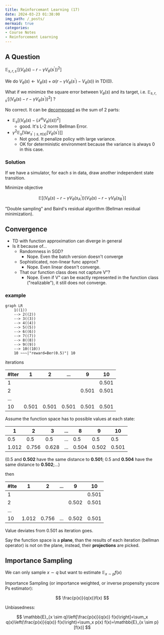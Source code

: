 ```yaml
---
title: Reinforcemant Learning (17)
date: 2024-03-23 01:38:00
img_path: /_posts/
mermaid: true
categories:
- Course Notes
- Reinforcement Learning
---
```


## A Question

$\mathbb{E}_{s,r,s^{\prime}}\left[\left(V_\theta(s)-r-\gamma V_\theta\left(s^{\prime}\right)\right)^2\right]$

We do $V_\theta(s)\leftarrow V_\theta(s) + \alpha(r-\gamma V_\theta\left(s^{\prime}\right) - V_\theta(s))$ in TD(0).

What if we minimize the square error between $V_\theta(s)$ and its target, i.e. $\mathbb{E}_{s,r,s^{\prime}}\left[\left(V_\theta(s)-r-\gamma V_\theta\left(s^{\prime}\right)\right)^2\right]$ ?

No correct. It can be [decomposed](./reinforcement-learning-homework-0/#proof) as the sum of 2 parts:

- $\mathbb{E}_s\left[\left(V_\theta(s)-\left(\mathcal{T}^\pi V_\theta\right)(s)\right)^2\right]$
  - good. It's L-2 norm Bellman Error.
- $\gamma^2 \mathbb{E}_s\left[\operatorname{Var}_{s^{\prime} \mid s, \pi(s)} \left[ V_\theta\left(s^{\prime}\right)\right]\right]$
  - Not good. It penalize policy with large variance.
  - OK for deterministic environment because the variance is always $0$ in this case.

### Solution

If we have a simulator, for each $s$ in data, draw another independent state transition.

Minimize objective

$$
\mathbb{E}\left[\left(V_\theta(s)-r-\gamma V_\theta\left(s_A^{\prime}\right)\right)\left(V_\theta(s)-r-\gamma V_\theta\left(s_B^{\prime}\right)\right]\right.
$$

<!-- i.e. uses 2 distinct variables $s_B'$ , $s_C'$ . -->

"Double sampling" and Baird's residual algorithm (Bellman residual minimization).

## Convergence

- TD with function approximation can diverge in general
- Is it because of...
  - Randomness in SGD?
    - Nope. Even the batch version doesn't converge
  - Sophisticated, non-linear func approx?
    - Nope. Even linear doesn't converge.
  - That our function class does not capture V"?
    - Nope. Even if V" can be exactly represented in the function class ("realizable"), it still does not converge.

### example

```mermaid
graph LR
    1((1)) 
    --> 2((2))
    --> 3((3))
    --> 4((4)) 
    --> 5((5))
    --> 6((6))
    --> 7((7))
    --> 8((8))
    --> 9((9))
    --> 10((10))
    10 ~~~|"reward=Ber(0.5)"| 10
```

iterations

\#Iter | 1     | 2     | ...    | 9     | 10
-------|-------|-------|--------|-------|-------
1      |       |       |        |       | 0.501
2      |       |       |        | 0.501 | 0.501
...    |       |       |        |       |
10     | 0.501 | 0.501 |  0.501 | 0.501 | 0.501

Assume the function space has to possible values at each state:

1     |2     |3      | ... | 8     | 9     | 10
------|------|-------|-----|-------|-------|------
0.5   |0.5   | 0.5   | ... | 0.5   | 0.5   | 0.5
1.012 |0.756 |0.628  | ... | 0.504 | 0.502 | 0.501

(0.5 and **0.502** have the same distance to **0.501**;
0.5 and **0.504** have the same distance to **0.502**;...)

then

\#Ite  | 1     | 2     | ...    | 9     | 10
-------|-------|-------|--------|-------|-------
1      |       |       |        |       | 0.501
2      |       |       |        | 0.502 | 0.501
...    |       |       |        |       |
10     | 1.012 | 0.756 | ...    | 0.502 | 0.501

Value deviates from 0.501 as iteration goes.

Say the function space is a **plane**, than the results of each iteration (bellman operator) is not on the plane, instead, their **projections** are picked.

## Importance Sampling

We can only sample $x \sim q$ but want to estimate $\mathbb{E}_{x\sim p} f(x)$

Importance Sampling (or importance weighted, or inverse propensity yscore Ps
estimator):

$$
\frac{p(x)}{q(x)}f(x)
$$

Unbiasedness:

$$
\mathbb{E}_{x \sim q}\left[\frac{p(x)}{q(x)} f(x)\right]=\sum_x q(x)\left(\frac{p(x)}{q(x)} f(x)\right)=\sum_x p(x) f(x)=\mathbb{E}_{x \sim p}[f(x)]
$$

<!-- ### Application in contextual bandit (CB)

- CB: episodic MDP with $H=1$ . Actions have no long-term effects. Just optimize the immediate reward.
  - $x \sim d_0$ : context distribution (corresponds to initial state distribution of the MDP)
  - agent takes an action $a$ based on $x$ 
  - agent observes reward $r \sim R(x, a)$ 

- The data point is a tuple $(x, a, r)$ 
- The function of interest is $(x, a, r) \mapsto r \quad \pi$ : target policy
- The distribution of interest is $x \sim d_0, a \sim \frac{\pi}{\Delta} r \sim R(x, a)$ 
- Let the joint density b $p(x, a, r) \nabla_{\pi_b \text { : behavior/logging policy }}$ 
- The data distribution is $x \sim d_0, a \sim \pi_k, r \sim R(x, a)$ 
- Let the joint density be $q(x, a, r)$ f
- IS estimator: $\frac{p(x, a, r)}{q(x, a, r)} \cdot r$ -->